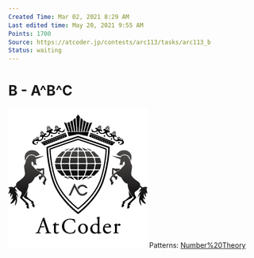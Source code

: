 ```yaml
---
Created Time: Mar 02, 2021 8:29 AM
Last edited time: May 20, 2021 9:55 AM
Points: 1700
Source: https://atcoder.jp/contests/arc113/tasks/arc113_b
Status: waiting
---
```


# B - A^B^C

![atcoder.png](B%20-%20A%5EB%5EC%201483ec27b2ec440ea28e82c01ebe3701/atcoder.png)
Patterns: [Number%20Theory](Number%20Theory.md)
